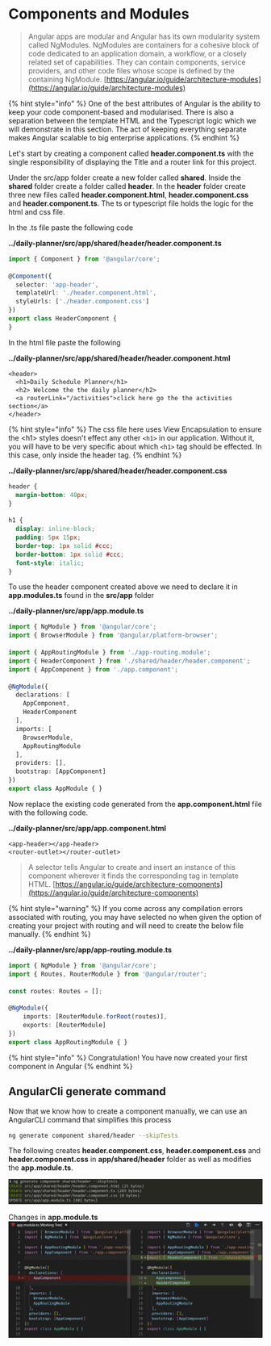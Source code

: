 # Components and Modules

> Angular apps are modular and Angular has its own modularity system called NgModules. NgModules are containers for a cohesive block of code dedicated to an application domain, a workflow, or a closely related set of capabilities. They can contain components, service providers, and other code files whose scope is defined by the containing NgModule. [https://angular.io/guide/architecture-modules](https://angular.io/guide/architecture-modules)

{% hint style="info" %}
One of the best attributes of Angular is the ability to keep your code component-based and modularised. There is also a separation between the template HTML and the Typescript logic which we will demonstrate in this section. The act of keeping everything separate makes Angular scalable to big enterprise applications.
{% endhint %}

Let's start by creating a component called **header.component.ts** with the single responsibility of displaying the Title and a router link for this project.

<!--
Shouldn't we just use:
``` bash
ng generate component shared/header --skipTests
```

That generates the similar code.

-->
Under the src/app folder create a new folder called **shared**. Inside the **shared** folder create a folder called **header**. In the **header** folder create three new files called **header.component.html**, **header.component.css** and **header.component.ts**. The ts or typescript file holds the logic for the html and css file.

In the .ts file paste the following code

**../daily-planner/src/app/shared/header/header.component.ts**

```typescript
import { Component } from '@angular/core';

@Component({
  selector: 'app-header',
  templateUrl: './header.component.html',
  styleUrls: ['./header.component.css']
})
export class HeaderComponent {
}

```

In the html file paste the following

**../daily-planner/src/app/shared/header/header.component.html**

```markup
<header>
  <h1>Daily Schedule Planner</h1>
  <h2> Welcome the the daily planner</h2>
  <a routerLink="/activities">click here go the the activities section</a>
</header>

```

{% hint style="info" %}
The css file here uses View Encapsulation to ensure the &lt;h1&gt; styles doesn't effect any other `<h1>` in our application. Without it, you will have to be very specific about which `<h1>` tag should be effected. In this case, only inside the header tag.
{% endhint %}

**../daily-planner/src/app/shared/header/header.component.css**

```css
header {
  margin-bottom: 40px;
}

h1 {
  display: inline-block;
  padding: 5px 15px;
  border-top: 1px solid #ccc;
  border-bottom: 1px solid #ccc;
  font-style: italic;
}
```

To use the header component created above we need to declare it in **app.modules.ts** found in the **src/app** folder

**../daily-planner/src/app/app.module.ts**

```typescript
import { NgModule } from '@angular/core';
import { BrowserModule } from '@angular/platform-browser';

import { AppRoutingModule } from './app-routing.module';
import { HeaderComponent } from './shared/header/header.component';
import { AppComponent } from './app.component';

@NgModule({
  declarations: [
    AppComponent,
    HeaderComponent
  ],
  imports: [
    BrowserModule,
    AppRoutingModule
  ],
  providers: [],
  bootstrap: [AppComponent]
})
export class AppModule { }

```

Now replace the existing code generated from the **app.component.html** file with the following code.

**../daily-planner/src/app/app.component.html**

```markup
<app-header></app-header>
<router-outlet></router-outlet>
```

> A selector tells Angular to create and insert an instance of this component wherever it finds the corresponding tag in template HTML. [https://angular.io/guide/architecture-components](https://angular.io/guide/architecture-components)

{% hint style="warning" %}
If you come across any compilation errors associated with routing, you may have selected no when given the option of creating your project with routing and will need to create the below file manually.
{% endhint %}

**../daily-planner/src/app/app-routing.module.ts**

```typescript
import { NgModule } from '@angular/core';
import { Routes, RouterModule } from '@angular/router';

const routes: Routes = [];

@NgModule({
    imports: [RouterModule.forRoot(routes)],
    exports: [RouterModule]
})
export class AppRoutingModule { }

```

{% hint style="info" %}
Congratulation! You have now created your first component in Angular
{% endhint %}

## AngularCli generate command

Now that we know how to create a component manually, we can use an AngularCLI command that simplifies this process

``` bash
ng generate component shared/header --skipTests
```

The following creates **header.component.css**, **header.component.css** and **header.component.css** in **app/shared/header** folder as well as modifies the **app.module.ts**.

![Use ng generate to generate header component](../.gitbook/assets/ng-generate-header.png)

Changes in **app.module.ts**
![Use ng generate to generate header component](../.gitbook/assets/ng-generate-header-app-module.png)
